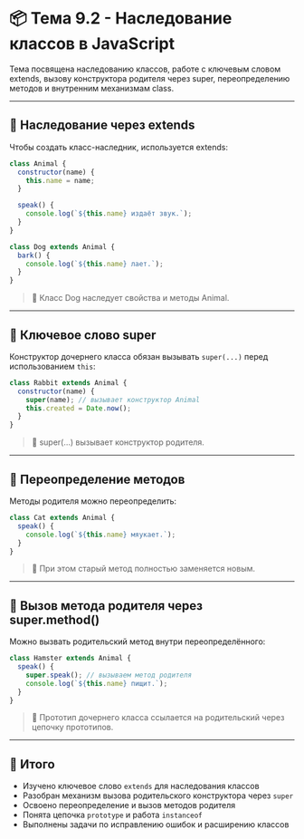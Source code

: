 # 📦 Тема 9.2 - Наследование классов в JavaScript

Тема посвящена наследованию классов, работе с ключевым словом extends, вызову конструктора родителя через super, переопределению методов и внутренним механизмам class.

---

## 🔹 Наследование через extends

Чтобы создать класс-наследник, используется extends:

```javascript
class Animal {
  constructor(name) {
    this.name = name;
  }

  speak() {
    console.log(`${this.name} издаёт звук.`);
  }
}

class Dog extends Animal {
  bark() {
    console.log(`${this.name} лает.`);
  }
}
```

> 📌 Класс Dog наследует свойства и методы Animal.

---

## 🔹 Ключевое слово super

Конструктор дочернего класса обязан вызывать `super(...)` перед использованием `this`:

```javascript
class Rabbit extends Animal {
  constructor(name) {
    super(name); // вызывает конструктор Animal
    this.created = Date.now();
  }
}
```

> 📌 super(...) вызывает конструктор родителя.

---

## 🔹 Переопределение методов

Методы родителя можно переопределить:

```javascript
class Cat extends Animal {
  speak() {
    console.log(`${this.name} мяукает.`);
  }
}
```

> 📌 При этом старый метод полностью заменяется новым.

---

## 🔹 Вызов метода родителя через super.method()

Можно вызвать родительский метод внутри переопределённого:

```javascript
class Hamster extends Animal {
  speak() {
    super.speak(); // вызываем метод родителя
    console.log(`${this.name} пищит.`);
  }
}
```

> 📌 Прототип дочернего класса ссылается на родительский через цепочку прототипов.

---

## 🏁 Итого

- Изучено ключевое слово `extends` для наследования классов
- Разобран механизм вызова родительского конструктора через `super`
- Освоено переопределение и вызов методов родителя
- Понята цепочка `prototype` и работа `instanceof`
- Выполнены задачи по исправлению ошибок и расширению классов
